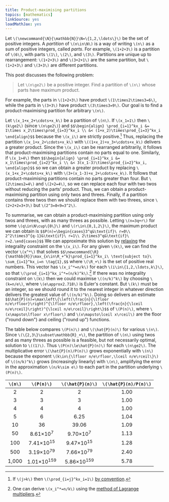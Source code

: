 ```yaml
---
title: Product-maximising partitions
topics: [mathematics]
linkSource: yes
loadMathJax: yes
---
```


Let `\(\newcommand{\N}{\mathbb{N}}\N=\{1,2,\ldots\}\)` be the set of positive integers.
A *partition* of `\(n\in\N\)` is a way of writing `\(n\)` as a sum of positive integers, called *parts*.
For example, `\(1+2+3\)` is a partition of `\(6\)`, with parts `\(1\)`, `\(2\)`, and `\(3\)`.
Partitions are unique up to rearrangement: `\(1+2+3\)` and `\(3+2+1\)` are the same partition, but `\(1+2+3\)` and `\(3+3\)` are different partitions.

This post discusses the following problem:

> Let `\(n\ge2\)` be a positive integer.
> Find a partition of `\(n\)` whose parts have maximum product.

For example, the parts in `\(1+2+3\)` have product `\(1\times2\times3=6\)`, while the parts in `\(3+3\)` have product `\(3\times3=9\)`.
Our goal is to find a product-maximising partition for arbitrary `\(n\)`.

Let `\(x_1+x_2+\cdots+x_k\)` be a partition of `\(n\)`.
If `\(x_1=1\)` then `\(k\ge2\)` (since `\(n\ge2\)`) and
`$$\begin{align}
\prod_{i=1}^kx_i
&= 1\times x_2\times\prod_{i=3}^kx_i \\
&< (1+x_2)\times\prod_{i=3}^kx_i
\end{align}$$`
because the `\(x_i\)` are strictly positive.[^empty-product]
Thus, replacing the partition `\(x_1+x_2+\cdots+x_k\)` with `\((1+x_2)+x_3+\cdots+x_k\)` delivers a greater product.
Since the `\(x_i\)` can be rearranged arbitrarily, it follows that product-maximising partitions contain no parts equal to one.
Similarly, if `\(x_1>4\)` then
`$$\begin{align}
\prod_{i=1}^kx_i
&= x_1\times\prod_{i=2}^kx_i \\
&< 3(x_1-3)\times\prod_{i=2}^kx_i,
\end{align}$$`
so we can obtain a greater product by replacing `\(x_1+x_2+\cdots+x_k\)` with `\(3+(x_1-3)+x_2+\cdots+x_k\)`.
It follows that product-maximising partitions contain no parts greater than four.
But `\(2\times2=4\)` and `\(2+2=4\)`, so we can replace each four with two twos without reducing the parts' product.
Thus, we can obtain a product-maximising partition using only twos and threes.
Finally, if a partition contains three twos then we should replace them with two threes, since `\(2+2+2=3+3\)` but `\(2^3=8<9=3^2\)`.

[^empty-product]: If `\(j>k\)` then `\(\prod_{i=j}^kx_i=1\)` [by convention](https://en.wikipedia.org/wiki/Empty_product).

To summarise, we can obtain a product-maximising partition using only twos and threes, with as many threes as possible.
Letting `\(n=3q+r\)` for some `\(q\in\N\cup\{0\}\)` and `\(r\in\{0,1,2\}\)`, the maximum product we can obtain is
`$$P(n)=\begin{cases}3^q&\text{if}\ r=0\\ 2^2\times3^{q-1}&\text{if}\ r=1\\ 2\times3^q&\text{if}\ r=2.\end{cases}$$`
We can approximate this solution by [relaxing](https://en.wikipedia.org/wiki/Relaxation_(approximation)) the integrality constraint on the `\(x_i\)`.
For any given `\(k\)`, we can find the vector `\(x^*\)` that solves
`$$\newcommand{\R}{\mathbb{R}}\max_{x\in\R_+^k}\prod_{i=1}^kx_i\ \text{subject to}\ \sum_{i=1}^kx_i=n \tag{1},$$`
where `\(\R_+\)` is the set of positive real numbers.
This vector has `\(x_i^*=n/k\)` for each `\(i\in\{1,2,\ldots,k\}\)`, so that `\(\prod_{i=1}^kx_i^*=(n/k)^k\)`.[^lagrange]
If there was no integrality constraint on `\(k\)` then we could maximise `\((n/k)^k\)` by choosing `\(k=n/e\)`, where `\(e\approx2.718\)` is Euler's constant.
But `\(k\)` must be an integer, so we should round it to the nearest integer in whatever direction delivers the greatest value of `\((n/k)^k\)`.
Doing so delivers an estimate
`$$\hat{P}(n)=\max\left\{\left(\frac{n}{\lfloor n/e\rfloor}\right)^{\lfloor n/e\rfloor},\left(\frac{n}{\lceil n/e\rceil}\right)^{\lceil n/e\rceil}\right\}$$`
of `\(P(n)\)`, where `\(x\mapsto\lfloor x\rfloor\)` and `\(x\mapsto\lceil x\rceil\)` are the floor ("round down") and ceiling ("round up") functions.

[^lagrange]: One can derive `\(x_i^*=n/k\)` using the [method of Lagrange multipliers](https://en.wikipedia.org/wiki/Lagrange_multiplier).

The table below compares `\(P(n)\)` and `\(\hat{P}(n)\)` for various `\(n\)`.
Since `\(\{2,3\}\subset\mathbb{R}_+\)`, the partition of `\(n\)` using twos and as many threes as possible is a feasible, but not necessarily optimal, solution to `\((1)\)`.
Thus `\(P(n)\le\hat{P}(n)\)` for each `\(n\ge2\)`.
The multiplicative error `\(\hat{P}(n)/P(n)\)` grows exponentially with `\(n\)` because the exponent `\(k\in\{\lfloor n/e\rfloor,\lceil n/e\rceil\}\)` of `\((n/k)^k\)` grows (increasingly linearly) with `\(n\)`, amplifying the error in the approximation `\(n/k\sim e\)` to each part in the partition underlying `\(P(n)\)`.

|  `\(n\)`  |           `\(P(n)\)`            |        `\(\hat{P}(n)\)`         | `\(\hat{P}(n)/P(n)\)` |
|:-----:|:---------------------------:|:---------------------------:|:-----------------:|
|   2   |              2              |              2              |       1.00        |
|   3   |              3              |              3              |       1.00        |
|   4   |              4              |              4              |       1.00        |
|   5   |              6              |            6.25             |       1.04        |
|  10   |             36              |            39.06            |       1.09        |
|  50   |  8.61&times;10<sup>7</sup>  |  9.70&times;10<sup>7</sup>  |       1.13        |
|  100  | 7.41&times;10<sup>15</sup>  | 9.47&times;10<sup>15</sup>  |       1.28        |
|  500  | 3.19&times;10<sup>79</sup>  | 7.66&times;10<sup>79</sup>  |       2.40        |
| 1,000 | 1.01&times;10<sup>159</sup> | 5.86&times;10<sup>159</sup> |       5.78        |

